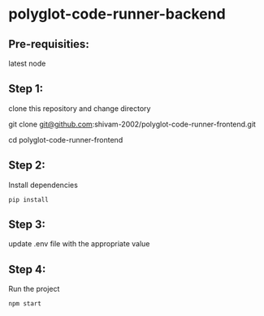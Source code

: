 # polyglot-code-runner-backend

## Pre-requisities:

latest node

## Step 1:

clone this repository and change directory

git clone git@github.com:shivam-2002/polyglot-code-runner-frontend.git

cd polyglot-code-runner-frontend

## Step 2:

Install dependencies

```
pip install
```

## Step 3:

update .env file with the appropriate value

## Step 4:

Run the project

```
npm start
```

